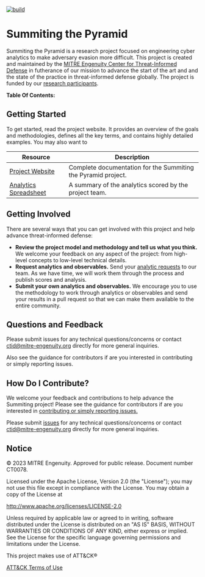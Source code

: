 [![build](https://github.com/center-for-threat-informed-defense/summiting-the-pyramid/actions/workflows/build.yml/badge.svg)](https://github.com/center-for-threat-informed-defense/summiting-the-pyramid/actions/workflows/build.yml)

<!--
When updating README.md, take a look at overview.rst and consider if you should
make the same updates there.
-->

# Summiting the Pyramid

Summiting the Pyramid is a research project focused on engineering cyber analytics to
make adversary evasion more difficult. This project is created and maintained by the
[MITRE Engenuity Center for Threat-Informed Defense](https://ctid.mitre-engenuity.org/)
in futherance of our mission to advance the start of the art and and the state of the
practice in threat-informed defense globally. The project is funded by our [research
participants](https://mitre-engenuity.org/cybersecurity/center-for-threat-informed-defense/our-work/summiting-the-pyramid/#RESEARCH-PARTICIPANTS).

**Table Of Contents:**

## Getting Started

To get started, read the project website. It provides an overview of the goals and methodologies, defines all the key terms, and contains highly detailed examples. You may also want to

| Resource                                                                                       | Description                                                   |
| ---------------------------------------------------------------------------------------------- | ------------------------------------------------------------- |
| [Project Website](https://center-for-threat-informed-defense.github.io/summiting-the-pyramid/) | Complete documentation for the Summiting the Pyramid project. |
| [Analytics Spreadsheet](docs/analytics/Scored_Analytics_20230802.csv)                          | A summary of the analytics scored by the project team.        |


## Getting Involved

There are several ways that you can get involved with this project and help advance
threat-informed defense:

- **Review the project model and methodology and tell us what you think.** We welcome
  your feedback on any aspect of the project: from high-level concepts to low-level
  technical details.
- **Request analytics and observables.** Send your [analytic
  requests]([/stix/attack-flow-schema-2.0.0.json](https://github.com/center-for-threat-informed-defense/summiting-the-pyramid/issues/new/choose))
  to our team. As we have time, we will work them through the process and publish scores
  and analysis.
- **Submit your own analytics and observables.** We encourage you to use the methodology
  to work through analytics or observables and send your results in a pull request so
  that we can make them available to the entire community.

## Questions and Feedback

Please submit issues for any technical questions/concerns or contact ctid@mitre-engenuity.org directly for more general inquiries.

Also see the guidance for contributors if are you interested in contributing or simply reporting issues.

## How Do I Contribute?

We welcome your feedback and contributions to help advance the Summiting project! Please see the guidance for
contributors if are you interested in [contributing or simply reporting issues.](/CONTRIBUTING.md)

Please submit [issues](https://github.com/center-for-threat-informed-defense/project_name/issues) for any
technical questions/concerns or contact ctid@mitre-engenuity.org directly for more general inquiries.

## Notice

© 2023 MITRE Engenuity. Approved for public release. Document number CT0078.

Licensed under the Apache License, Version 2.0 (the "License"); you may not use this file except in compliance with the License. You may obtain a copy of the License at

http://www.apache.org/licenses/LICENSE-2.0

Unless required by applicable law or agreed to in writing, software distributed under the License is distributed on an "AS IS" BASIS, WITHOUT WARRANTIES OR CONDITIONS OF ANY KIND, either express or implied. See the License for the specific language governing permissions and limitations under the License.

This project makes use of ATT&CK®

[ATT&CK Terms of Use](https://attack.mitre.org/resources/terms-of-use/)
